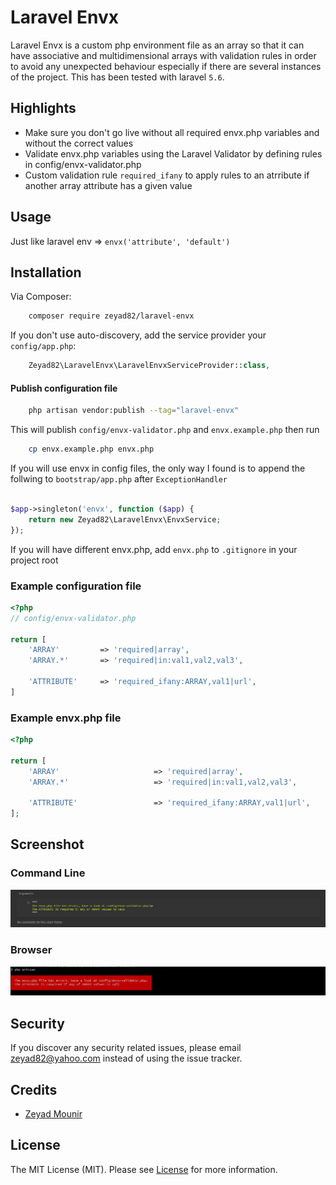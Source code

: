 Laravel Envx
======

Laravel Envx is a custom php environment file as an array so that it can have associative and multidimensional arrays with validation rules in order to avoid any unexpected behaviour especially if there are several instances of the project. 
This has been tested with laravel `5.6`.

## Highlights

- Make sure you don't go live without all required envx.php variables and without the correct values
- Validate envx.php variables using the Laravel Validator by defining rules in config/envx-validator.php
- Custom validation rule `required_ifany` to apply rules to an atrribute if another array attribute has a given value

## Usage

Just like laravel env => `envx('attribute', 'default')`

## Installation

Via Composer:

``` bash
    composer require zeyad82/laravel-envx
```

If you don't use auto-discovery, add the service provider your `config/app.php`:

``` php
    Zeyad82\LaravelEnvx\LaravelEnvxServiceProvider::class,
```

#### Publish configuration file

``` bash
    php artisan vendor:publish --tag="laravel-envx"
```

This will publish `config/envx-validator.php` and `envx.example.php` then run 

``` bash
    cp envx.example.php envx.php
```
If you will use envx in config files, the only way I found is to append the follwing to `bootstrap/app.php` after `ExceptionHandler`
``` php

$app->singleton('envx', function ($app) {
    return new Zeyad82\LaravelEnvx\EnvxService;
});

```
If you will have different envx.php, add `envx.php` to `.gitignore` in your project root

### Example configuration file
``` php
<?php
// config/envx-validator.php

return [
    'ARRAY'         => 'required|array',
    'ARRAY.*'       => 'required|in:val1,val2,val3',

    'ATTRIBUTE'     => 'required_ifany:ARRAY,val1|url',
]

```

### Example envx.php file
``` php
<?php

return [
    'ARRAY'                     => 'required|array',
    'ARRAY.*'                   => 'required|in:val1,val2,val3',

    'ATTRIBUTE'                 => 'required_ifany:ARRAY,val1|url',
];

```

## Screenshot

### Command Line
![Screenshot](Screenshot_1.png)

### Browser
![Screenshot](Screenshot_2.png)


## Security

If you discover any security related issues, please email zeyad82@yahoo.com instead of using the issue tracker.

## Credits

- [Zeyad Mounir](https://github.com/zeyad82)

## License

The MIT License (MIT). Please see [License](LICENSE) for more information.
